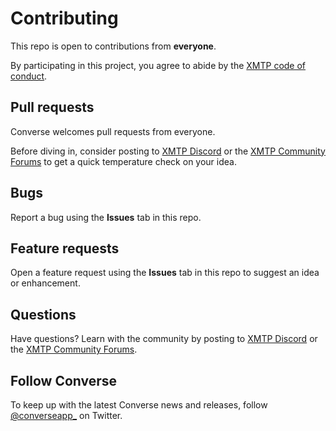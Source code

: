 # Contributing

This repo is open to contributions from **everyone**.

By participating in this project, you agree to abide by the [XMTP code of conduct](https://xmtp.org/community/code-of-conduct).

## Pull requests

Converse welcomes pull requests from everyone. 

Before diving in, consider posting to [XMTP Discord](https://discord.gg/xmtp) or the [XMTP Community Forums]([https://github.com/orgs/xmtp/discussions](https://community.xmtp.org/)) to get a quick temperature check on your idea.

## Bugs

Report a bug using the **Issues** tab in this repo.

## Feature requests

Open a feature request using the **Issues** tab in this repo to suggest an idea or enhancement.

## Questions

Have questions? Learn with the community by posting to [XMTP Discord](https://discord.gg/xmtp) or the [XMTP Community Forums](https://github.com/orgs/xmtp/discussions).

## Follow Converse

To keep up with the latest Converse news and releases, follow [@converseapp_](https://x.com/converseapp_) on Twitter.
